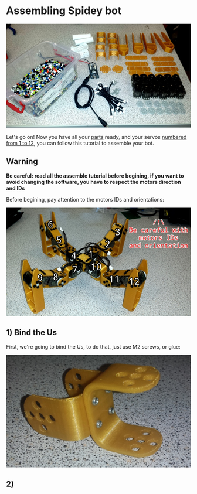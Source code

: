 # Assembling Spidey bot

![All parts](imgs/all-parts.jpg)

Let's go on!
Now you have all your [parts](parts.md) ready, and your servos [numbered from
1 to 12](ids.md), you can follow this tutorial to assemble your bot.

## Warning

**Be careful: read all the assemble tutorial before begining, if you want to
avoid changing the software, you have to respect the motors direction and IDs**

Before begining, pay attention to the motors IDs and orientations:

![IDs and orientation](imgs/ids.jpg)

## 1) Bind the Us

First, we're going to bind the Us, to do that, just use M2 screws, or glue:

![Fixed Us](imgs/fixed-us.jpg)

## 2) 

